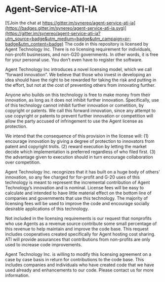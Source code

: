 Agent-Service-ATI-IA
====================

[![Join the chat at https://gitter.im/synereo/agent-service-ati-ia](https://badges.gitter.im/synereo/agent-service-ati-ia.svg)](https://gitter.im/synereo/agent-service-ati-ia?utm_source=badge&utm_medium=badge&utm_campaign=pr-badge&utm_content=badge)
The code in this repository is licensed by Agent Technology Inc.  There is no licensing requirement for individuals, non-profit businesses, and non-G20 governments. In other words, it is free for your personal use. You don’t even have to register the software.

Agent Technology Inc introduces a novel licensing model, which we call “forward innovation”. We believe that those who invest in developing an idea should have the right to be rewarded for taking the risk and putting in the effort, but not at the cost of preventing others from innovating further.

Anyone who builds on this technology is free to make money from their innovation, as long as it does not inhibit further innovation. Specifically, use of this technology cannot inhibit further innovation or cometition, by copyright or patents. We call this forward innovation, since any attempt to use copyright or patents to prevent further innovation or competition will allow the party accused of infringement to use the Agent license as protection.

We intend that the consequence of this provision in the license will: (1) encourage innovation by giving a degree of protection to innovators from patent and copyright trolls.  (2) reward execution by letting the market decide which implementation is preferred regardless of who filed first. (3) the advantage given to execution should in turn encourage collaboration over competition.

Agent Technology Inc. recognizes that it has built on a huge body of others’ innovation, so any fee charged for for-profit and G-20 uses of this technology is meant to represent the incremental contribution of Agent Technology’s innovation and is nominal. License fees will be easy to calculate and intended to have little material effect on the bottom line of companies and governments that use this technology.  The majority of licensing fees will be used to improve the code and encourage socially desirable applications of this technology.

Not included in the licensing requirements is our request that nonprofits who use Agents as a revenue source contribute some small percentage of this revenue to help maintain and improve the code base.  This request includes cooperatives created specifically for Agent hosting cost sharing.  ATI will provide assurances that contributions from non-profits are only used to increase code improvements.

Agent Technology Inc. is willing to modify this licensing agreement on a case by case basis in return for contributions to the code base.  This includes companies and individuals who have created code that we have used already and enhancements to our code.  Please contact us for more information.
